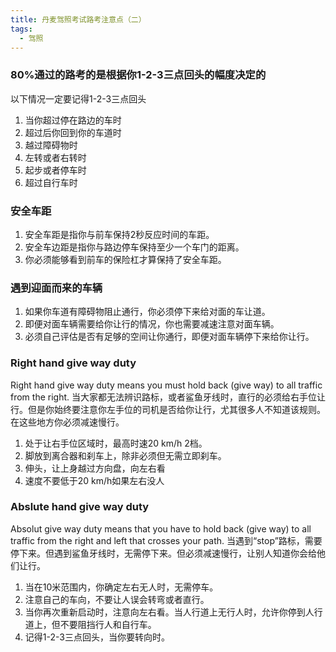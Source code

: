 ```yaml
---
title: 丹麦驾照考试路考注意点（二）
tags:
  - 驾照
---
```


### 80%通过的路考的是根据你1-2-3三点回头的幅度决定的
以下情况一定要记得1-2-3三点回头
1. 当你超过停在路边的车时
2. 超过后你回到你的车道时
3. 越过障碍物时
4. 左转或者右转时
5. 起步或者停车时
6. 超过自行车时

### 安全车距
1. 安全车距是指你与前车保持2秒反应时间的车距。
2. 安全车边距是指你与路边停车保持至少一个车门的距离。
3. 你必须能够看到前车的保险杠才算保持了安全车距。

### 遇到迎面而来的车辆
1. 如果你车道有障碍物阻止通行，你必须停下来给对面的车让道。
2. 即便对面车辆需要给你让行的情况，你也需要减速注意对面车辆。
3. 必须自己评估是否有足够的空间让你通行，即便对面车辆停下来给你让行。

### Right hand give way duty
Right hand give way duty means you must hold back (give way) to all traffic from the right. 当大家都无法辨识路标，或者鲨鱼牙线时，直行的必须给右手位让行。但是你始终要注意你左手位的司机是否给你让行，尤其很多人不知道该规则。在这些地方你必须减速慢行。
1. 处于让右手位区域时，最高时速20 km/h 2档。
2. 脚放到离合器和刹车上，除非必须但无需立即刹车。
3. 伸头，让上身越过方向盘，向左右看
4. 速度不要低于20 km/h如果左右没人

### Abslute hand give way duty
Absolut give way duty means that you have to hold back (give way) to all traffic from the right and left that crosses your path. 当遇到“stop”路标，需要停下来。但遇到鲨鱼牙线时，无需停下来。但必须减速慢行，让别人知道你会给他们让行。
1. 当在10米范围内，你确定左右无人时，无需停车。
2. 注意自己的车向，不要让人误会转弯或者直行。
3. 当你再次重新启动时，注意向左右看。当人行道上无行人时，允许你停到人行道上，但不要阻挡行人和自行车。
4. 记得1-2-3三点回头，当你要转向时。



